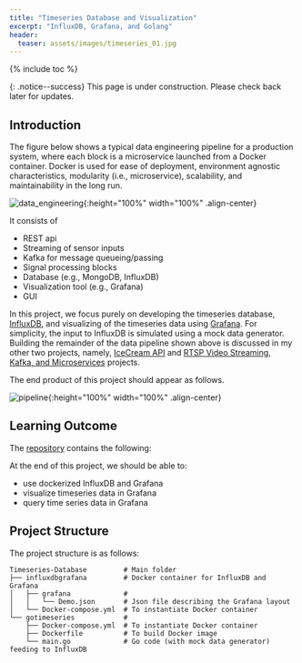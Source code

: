 ```yaml
---
title: "Timeseries Database and Visualization"
excerpt: "InfluxDB, Grafana, and Golang"
header:
  teaser: assets/images/timeseries_01.jpg
---
```


{% include toc %}

{: .notice--success}
This page is under construction. Please check back later for updates.

## Introduction

The figure below shows a typical data engineering pipeline for a production system, where each block is a microservice launched from a Docker container. Docker is used for ease of deployment, environment agnostic characteristics, modularity (i.e., microservice), scalability, and maintainability in the long run.

![data_engineering](/assets/images/data_engineering_01.jpg){:height="100%" width="100%" .align-center}

It consists of

+ REST api
+ Streaming of sensor inputs
+ Kafka for message queueing/passing
+ Signal processing blocks
+ Database (e.g., MongoDB, InfluxDB)
+ Visualization tool (e.g., Grafana)
+ GUI

In this project, we focus purely on developing the timeseries database, [InfluxDB](https://www.influxdata.com/), and visualizing of the timeseries data using [Grafana](https://grafana.com/). For simplicity, the input to InfluxDB is simulated using a mock data generator. Building the remainder of the data pipeline shown above is discussed in my other two projects, namely, [IceCream API](https://adaickalavan.github.io/portfolio/icecreamapi/) and [RTSP Video Streaming, Kafka, and Microservices](https://adaickalavan.github.io/portfolio/rtsp_video_streaming/) projects.

The end product of this project should appear as follows.

![pipeline](/assets/images/timeseries_01.jpg){:height="100%" width="100%" .align-center}

## Learning Outcome

The [repository](https://github.com/Adaickalavan/Timeseries-Database-and-Visualization) contains the following:

At the end of this project, we should be able to:
+ use dockerized InfluxDB and Grafana
+ visualize timeseries data in Grafana
+ query time series data in Grafana

## Project Structure

The project structure is as follows:

```text
Timeseries-Database         # Main folder
├── influxdbgrafana         # Docker container for InfluxDB and Grafana
│   ├── grafana             #
│   │   └── Demo.json       # Json file describing the Grafana layout
│   └── Docker-compose.yml  # To instantiate Docker container
└── gotimeseries            #
    ├── Docker-compose.yml  # To instantiate Docker container
    ├── Dockerfile          # To build Docker image
    └── main.go             # Go code (with mock data generator) feeding to InfluxDB
```